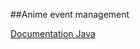 ##Anime event management

[Documentation Java](https://docs.google.com/document/d/1qeQ8Y0sBMbIiaueKbrQ1ebLjwIKZqs40W8-3lKyHW4U/edit?usp=sharing)